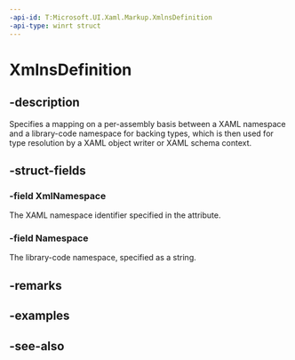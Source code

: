 ```yaml
---
-api-id: T:Microsoft.UI.Xaml.Markup.XmlnsDefinition
-api-type: winrt struct
---
```


<!-- Structure syntax.
public struct XmlnsDefinition 
-->

# XmlnsDefinition

## -description
Specifies a mapping on a per-assembly basis between a XAML namespace and a library-code namespace for backing types, which is then used for type resolution by a XAML object writer or XAML schema context.

## -struct-fields

### -field XmlNamespace
The XAML namespace identifier specified in the attribute.
    

### -field Namespace
The library-code namespace, specified as a string.
    

## -remarks

## -examples

## -see-also
